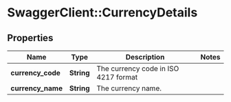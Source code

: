 # SwaggerClient::CurrencyDetails

## Properties
Name | Type | Description | Notes
------------ | ------------- | ------------- | -------------
**currency_code** | **String** | The currency code in ISO 4217 format | 
**currency_name** | **String** | The currency name. | 

